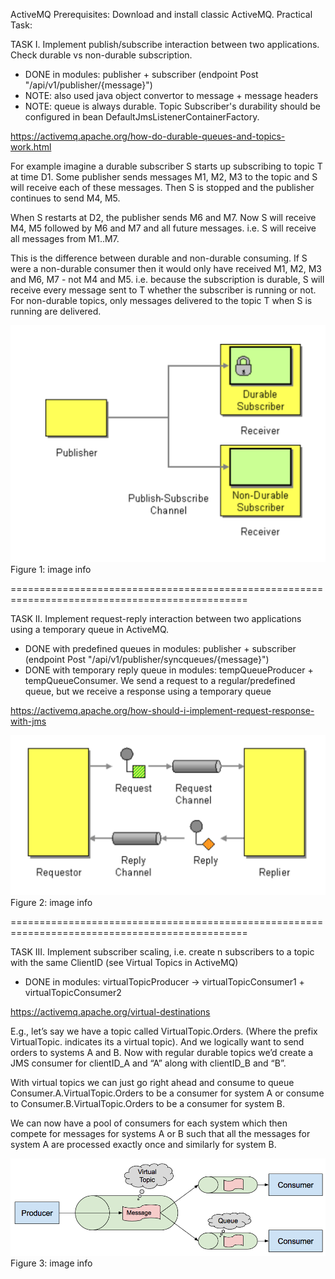 ActiveMQ
Prerequisites:
Download and install classic ActiveMQ.
Practical Task:

TASK I. Implement publish/subscribe interaction between two applications. Check durable vs non-durable subscription.
* DONE in modules: publisher + subscriber (endpoint Post "/api/v1/publisher/{message}")
* NOTE: also used java object convertor to message + message headers
* NOTE: queue is always durable. Topic Subscriber's durability should be configured in bean DefaultJmsListenerContainerFactory.

https://activemq.apache.org/how-do-durable-queues-and-topics-work.html

For example imagine a durable subscriber S starts up subscribing to topic T at time D1. Some publisher sends messages M1, M2, M3 to the topic and S will receive each of these messages. Then S is stopped and the publisher continues to send M4, M5.

When S restarts at D2, the publisher sends M6 and M7. Now S will receive M4, M5 followed by M6 and M7 and all future messages. i.e. S will receive all messages from M1..M7.

This is the difference between durable and non-durable consuming. If S were a non-durable consumer then it would only have received M1, M2, M3 and M6, M7 - not M4 and M5. i.e. because the subscription is durable, S will receive every message sent to T whether the subscriber is running or not. For non-durable topics, only messages delivered to the topic T when S is running are delivered.

![img1.png](img1.png)
Figure 1: image info

===============================================================================================

TASK II. Implement request-reply interaction between two applications using a temporary queue in ActiveMQ.
* DONE with predefined queues in modules: publisher + subscriber (endpoint Post "/api/v1/publisher/syncqueues/{message}")
* DONE with temporary reply queue in modules: tempQueueProducer + tempQueueConsumer. We send a request to a regular/predefined queue, but we receive a response using a temporary queue

https://activemq.apache.org/how-should-i-implement-request-response-with-jms

![img2.png](img2.png)
Figure 2: image info

===============================================================================================

TASK III. Implement subscriber scaling, i.e. create n subscribers to a topic with the same ClientID (see Virtual Topics in ActiveMQ)
* DONE in modules: virtualTopicProducer -> virtualTopicConsumer1 + virtualTopicConsumer2

https://activemq.apache.org/virtual-destinations

E.g., let’s say we have a topic called VirtualTopic.Orders. (Where the prefix VirtualTopic. indicates its a virtual topic). And we logically want to send orders to systems A and B. Now with regular durable topics we’d create a JMS consumer for clientID_A and “A” along with clientID_B and “B”.

With virtual topics we can just go right ahead and consume to queue Consumer.A.VirtualTopic.Orders to be a consumer for system A or consume to Consumer.B.VirtualTopic.Orders to be a consumer for system B.

We can now have a pool of consumers for each system which then compete for messages for systems A or B such that all the messages for system A are processed exactly once and similarly for system B.

![img3.png](img3.png)
Figure 3: image info
